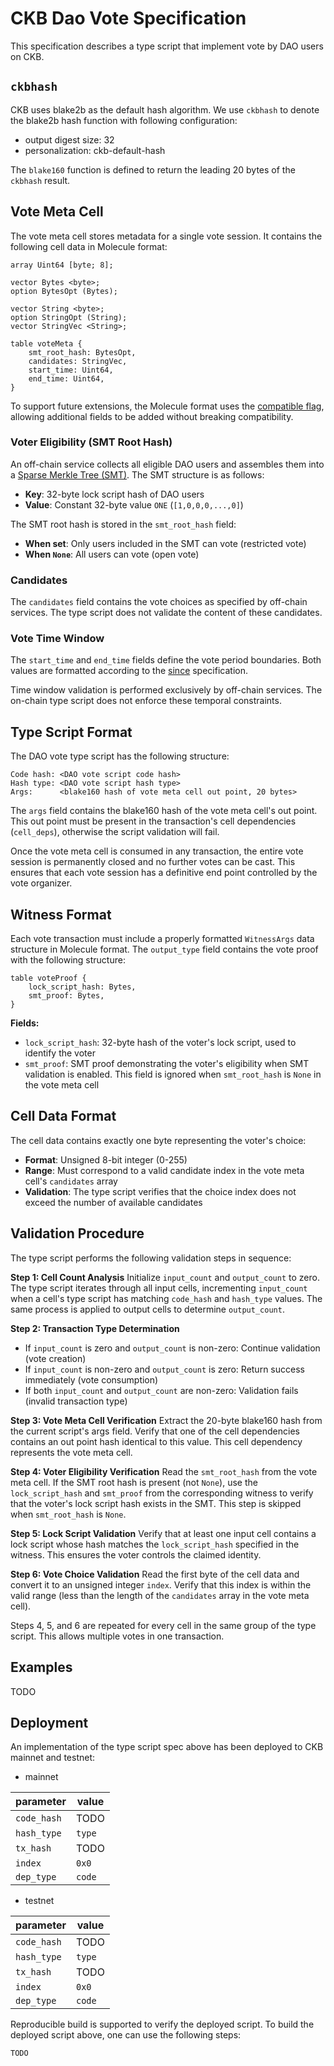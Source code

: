 # CKB Dao Vote Specification
This specification describes a type script that implement vote by DAO users on CKB.

## `ckbhash`
CKB uses blake2b as the default hash algorithm. We use `ckbhash` to denote the
blake2b hash function with following configuration:

- output digest size: 32
- personalization: ckb-default-hash

The `blake160` function is defined to return the leading 20 bytes of the `ckbhash` result.

## Vote Meta Cell
The vote meta cell stores metadata for a single vote session. It contains the following cell data in Molecule format:

```text
array Uint64 [byte; 8];

vector Bytes <byte>;
option BytesOpt (Bytes);

vector String <byte>;
option StringOpt (String);
vector StringVec <String>;

table voteMeta {
    smt_root_hash: BytesOpt,
    candidates: StringVec,
    start_time: Uint64,
    end_time: Uint64,
}
```

To support future extensions, the Molecule format uses the [compatible flag](https://github.com/nervosnetwork/molecule/blob/5d4a3154bc13c8c04b69653f39048fdc2dfd1fb1/bindings/rust/src/prelude.rs#L24), allowing additional fields to be added without breaking compatibility.

### Voter Eligibility (SMT Root Hash)
An off-chain service collects all eligible DAO users and assembles them into a [Sparse Merkle Tree (SMT)](https://github.com/nervosnetwork/sparse-merkle-tree). The SMT structure is as follows:
- **Key**: 32-byte lock script hash of DAO users
- **Value**: Constant 32-byte value `ONE` (`[1,0,0,0,...,0]`)

The SMT root hash is stored in the `smt_root_hash` field:
- **When set**: Only users included in the SMT can vote (restricted vote)
- **When `None`**: All users can vote (open vote)

### Candidates
The `candidates` field contains the vote choices as specified by off-chain services. The type script does not validate the content of these candidates.

### Vote Time Window
The `start_time` and `end_time` fields define the vote period boundaries. Both values are formatted according to the [since](https://github.com/nervosnetwork/rfcs/blob/master/rfcs/0017-tx-valid-since/0017-tx-valid-since.md) specification.

Time window validation is performed exclusively by off-chain services. The on-chain type script does not enforce these temporal constraints.

## Type Script Format
The DAO vote type script has the following structure:

```text
Code hash: <DAO vote script code hash>
Hash type: <DAO vote script hash type>
Args:      <blake160 hash of vote meta cell out point, 20 bytes>
```

The `args` field contains the blake160 hash of the vote meta cell's out point. This out point must be present in the transaction's cell dependencies (`cell_deps`), otherwise the script validation will fail.

Once the vote meta cell is consumed in any transaction, the entire vote session is permanently closed and no further votes can be cast. This ensures that each vote session has a definitive end point controlled by the vote organizer.

## Witness Format

Each vote transaction must include a properly formatted `WitnessArgs` data structure in Molecule format. The `output_type` field contains the vote proof with the following structure:

```text
table voteProof {
    lock_script_hash: Bytes,
    smt_proof: Bytes,
}
```

**Fields:**
- `lock_script_hash`: 32-byte hash of the voter's lock script, used to identify the voter
- `smt_proof`: SMT proof demonstrating the voter's eligibility when SMT validation is enabled. This field is ignored when `smt_root_hash` is `None` in the vote meta cell

## Cell Data Format

The cell data contains exactly one byte representing the voter's choice:

- **Format**: Unsigned 8-bit integer (0-255)
- **Range**: Must correspond to a valid candidate index in the vote meta cell's `candidates` array
- **Validation**: The type script verifies that the choice index does not exceed the number of available candidates


## Validation Procedure

The type script performs the following validation steps in sequence:

**Step 1: Cell Count Analysis**
Initialize `input_count` and `output_count` to zero. The type script iterates through all input cells, incrementing `input_count` when a cell's type script has matching `code_hash` and `hash_type` values. The same process is applied to output cells to determine `output_count`.

**Step 2: Transaction Type Determination**
- If `input_count` is zero and `output_count` is non-zero: Continue validation (vote creation)
- If `input_count` is non-zero and `output_count` is zero: Return success immediately (vote consumption)
- If both `input_count` and `output_count` are non-zero: Validation fails (invalid transaction type)

**Step 3: Vote Meta Cell Verification**
Extract the 20-byte blake160 hash from the current script's args field. Verify that one of the cell dependencies contains an out point hash identical to this value. This cell dependency represents the vote meta cell.

**Step 4: Voter Eligibility Verification**
Read the `smt_root_hash` from the vote meta cell. If the SMT root hash is present (not `None`), use the `lock_script_hash` and `smt_proof` from the corresponding witness to verify that the voter's lock script hash exists in the SMT. This step is skipped when `smt_root_hash` is `None`.

**Step 5: Lock Script Validation**
Verify that at least one input cell contains a lock script whose hash matches the `lock_script_hash` specified in the witness. This ensures the voter controls the claimed identity.

**Step 6: Vote Choice Validation**
Read the first byte of the cell data and convert it to an unsigned integer `index`. Verify that this index is within the valid range (less than the length of the `candidates` array in the vote meta cell).

Steps 4, 5, and 6 are repeated for every cell in the same group of the type script. This allows multiple votes in one transaction.

## Examples

TODO

## Deployment

An implementation of the type script spec above has been deployed to CKB mainnet and testnet:

- mainnet

| parameter   | value                                                                |
| ----------- | -------------------------------------------------------------------- |
| `code_hash` | TODO   |
| `hash_type` | `type`                                                               |
| `tx_hash`   | TODO   |
| `index`     | `0x0`                                                                |
| `dep_type`  | `code`                                                               |

- testnet

| parameter   | value                                                                |
| ----------- | -------------------------------------------------------------------- |
| `code_hash` |  TODO |
| `hash_type` | `type`                                                               |
| `tx_hash`   | TODO   |
| `index`     | `0x0`                                                                |
| `dep_type`  | `code`                                                               |

Reproducible build is supported to verify the deployed script. To build the
deployed script above, one can use the following steps:

```bash
TODO
```

